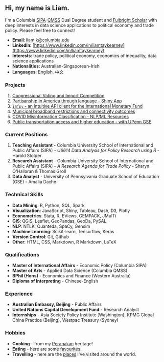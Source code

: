 ## Hi, my name is Liam. 

I'm a Columbia [SIPA](https://www.sipa.columbia.edu/)-[QMSS](https://www.qmss.columbia.edu/) Dual Degree student and [Fulbright Scholar](https://www.fulbright.org.au/scholarships/anne-wexler-australian/) with deep interests in data science applications to political economy and trade policy. Please feel free to connect!

- **Email**: [liam.k@columbia.edu](mailto:liam.k@columbia.edu)
- **LinkedIn**: [https://www.linkedin.com/in/liamtaykearney](https://www.linkedin.com/in/liamtaykearney)
- **Interests**: trade policy, political economy, economics of inequality, data science applications
- **Nationalities**: Australian-Singaporean-Irish
- **Languages**: English, 中文

### Projects

1. [Congressional Voting and Import Competition](subpages/congress_trade.md)
2. [Partisanship in America through language - Shiny App](https://newsapp-for-newsroom.shinyapps.io/partisanship-in-america/)
3. [`imfpy` - an intuitive API client for the International Monetary Fund](subpages/imfpy.md)
4. [Municipal broadband restrictions and connectivity outcomes](subpages/broadband.md)
5. [COVID Misinformation Classification - NLP/ML Resources](subpages/covid_misinfo.md)
6. [Public transportation access and higher education - with UPenn GSE](https://github.com/ltk2118/philadelphia-gis)

### Current Positions

1. **Teaching Assistant** -  Columbia University School of International and Public Affairs (SIPA) - *U6614 Data Analysis for Policy Research using R* - Harold Stolper
2. **Research Assistant** - Columbia University School of International and Public Affairs (SIPA) - *A Research Agenda for Trade Policy* - Sharyn O'Halloran & Thomas Groll
3. **Data Analyst** - University of Pennsylvania Graduate School of Education (GSE) - Amalia Dache

### Technical Skills

- **Data Mining**: R, Python, SQL, Spark
- **Visualization**: JavaScript, Shiny, Tableau, Dash, D3, Plotly
- **Econometrics**: Stata, R, EViews, GEMPACK, JMulTi
- **GIS**: QGIS, Leaflet, GeoPandas, GeoDa, PySAL
- **NLP**: NTLK, Quanteda, SpaCy, Gensim
- **Machine Learning**: Scikit-learn, Tensorflow, Keras
- **Version Control**: Git, Github
- **Other**: HTML, CSS, Markdown, R Markdown, LaTeX

### Qualifications

* **Master of International Affairs** - Economic Policy (Columbia SIPA)
* **Master of Arts** - Applied Data Science (Columbia QMSS)
* **BPhil (Hons)** - Economics and Finance (Western Australia)
* **Diploma of Interpreting** - Chinese-English

### Experience

* **Australian Embassy, Beijing** - Public Affairs
* **United Nations Capital Development Fund** - Research Analyst
* **Internships** - Asia Society Policy Institute (Washington), KPMG Global China Practice (Beijing), Westpac Treasury (Sydney)

### Hobbies

* **Cooking** - from my [Peranakan](https://en.wikipedia.org/wiki/Peranakan_cuisine#:~:text=Peranakan%20cuisine%20or%20Nyonya%20cuisine,inter%2Dmarrying%20with%20local%20Malays.&text=The%20cuisine%20combines%20Chinese%2C%20Malay,South%20Indian%2C%20and%20other%20influences.) heritage!
* **Eating** - here are some [favourites](subpages/food.md).
* **Travelling** - here are the [places](subpages/places.md) I've visited around the world.

